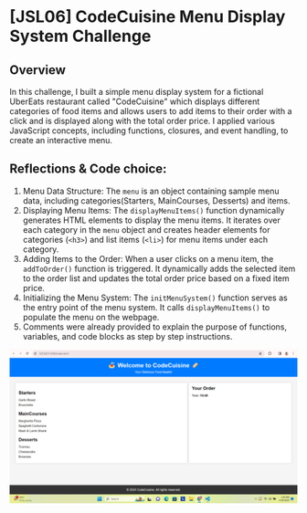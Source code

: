 # [JSL06] CodeCuisine Menu Display System Challenge

## Overview

In this challenge, I built a simple menu display system for a fictional UberEats restaurant called "CodeCuisine" which displays different categories of food items and allows users to add items to their order with a click and is displayed along with the total order price. I applied various JavaScript concepts, including functions, closures, and event handling, to create an interactive menu.

## Reflections & Code choice:

1. Menu Data Structure: The `menu` is an object containing sample menu data, including categories(Starters, MainCourses, Desserts) and items.
2. Displaying Menu Items: The `displayMenuItems()` function dynamically generates HTML elements to display the menu items. It iterates over each category in the `menu` object and creates header elements for categories (`<h3>`) and list items (`<li>`) for menu items under each category.
3. Adding Items to the Order: When a user clicks on a menu item, the `addToOrder()` function is triggered. It dynamically adds the selected item to the order list and updates the total order price based on a fixed item price.
4. Initializing the Menu System: The `initMenuSystem()` function serves as the entry point of the menu system. It calls `displayMenuItems()` to populate the menu on the webpage.
5. Comments were already provided to explain the purpose of functions, variables, and code blocks as step by step instructions.



![alt text](CodeCuisine.png)